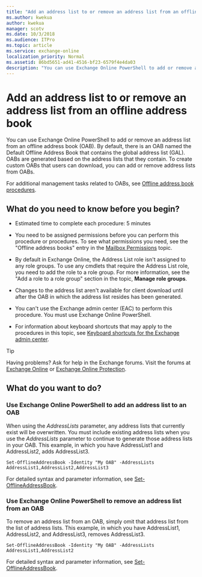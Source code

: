 ```yaml
---
title: "Add an address list to or remove an address list from an offline address book"
ms.author: kwekua
author: kwekua
manager: scotv
ms.date: 10/3/2018
ms.audience: ITPro
ms.topic: article
ms.service: exchange-online
localization_priority: Normal
ms.assetid: 86bd5651-ad41-4516-bf23-6579f4e4da03
description: "You can use Exchange Online PowerShell to add or remove an address list from an offline address book (OAB). By default, there is an OAB named the Default Offline Address Book that contains the global address list (GAL). OABs are generated based on the address lists that they contain. To create custom OABs that users can download, you can add or remove address lists from OABs."
---
```


# Add an address list to or remove an address list from an offline address book

You can use Exchange Online PowerShell to add or remove an address list from an offline address book (OAB). By default, there is an OAB named the Default Offline Address Book that contains the global address list (GAL). OABs are generated based on the address lists that they contain. To create custom OABs that users can download, you can add or remove address lists from OABs. 
  
For additional management tasks related to OABs, see [Offline address book procedures](offline-address-book-procedures.md).
  
## What do you need to know before you begin?

- Estimated time to complete each procedure: 5 minutes
    
- You need to be assigned permissions before you can perform this procedure or procedures. To see what permissions you need, see the "Offline address books" entry in the [Mailbox Permissions](https://technet.microsoft.com/library/5b690bcb-c6df-4511-90e1-08ca91f43b37.aspx) topic. 
    
- By default in Exchange Online, the Address List role isn't assigned to any role groups. To use any cmdlets that require the Address List role, you need to add the role to a role group. For more information, see the "Add a role to a role group" section in the topic, **Manage role groups**.
    
- Changes to the address list aren't available for client download until after the OAB in which the address list resides has been generated.
    
- You can't use the Exchange admin center (EAC) to perform this procedure. You must use Exchange Online PowerShell.
    
- For information about keyboard shortcuts that may apply to the procedures in this topic, see [Keyboard shortcuts for the Exchange admin center](../../accessibility/keyboard-shortcuts-in-admin-center.md).
    
> [!TIP]
> Having problems? Ask for help in the Exchange forums. Visit the forums at [Exchange Online](https://go.microsoft.com/fwlink/p/?linkId=267542) or [Exchange Online Protection](https://go.microsoft.com/fwlink/p/?linkId=285351). 
  
## What do you want to do?

### Use Exchange Online PowerShell to add an address list to an OAB

When using the  _AddressLists_ parameter, any address lists that currently exist will be overwritten. You must include existing address lists when you use the  _AddressLists_ parameter to continue to generate those address lists in your OAB. This example, in which you have AddressList1 and AddressList2, adds AddressList3. 
  
```
Set-OfflineAddressBook -Identity "My OAB" -AddressLists AddressList1,AddressList2,AddressList3
```

For detailed syntax and parameter information, see [Set-OfflineAddressBook](https://technet.microsoft.com/library/1221dda7-1923-4fec-a756-7540e18ae9f9.aspx).
  
### Use Exchange Online PowerShell to remove an address list from an OAB

To remove an address list from an OAB, simply omit that address list from the list of address lists. This example, in which you have AddressList1, AddressList2, and AddressList3, removes AddressList3.
  
```
Set-OfflineAddressBook -Identity "My OAB" -AddressLists AddressList1,AddressList2
```

For detailed syntax and parameter information, see [Set-OfflineAddressBook](https://technet.microsoft.com/library/1221dda7-1923-4fec-a756-7540e18ae9f9.aspx).
  

